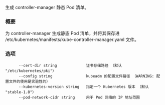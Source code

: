 
生成 controller-manager 静态 Pod 清单。

### 概要

<!--
Generates the controller-manager static Pod manifest.

### Synopsis
-->

<!--
Generates the static Pod manifest file for the controller-manager and saves it into /etc/kubernetes/manifests/kube-controller-manager.yaml file.

Alpha Disclaimer: this command is currently alpha.

```
kubeadm alpha phase controlplane controller-manager
```
-->

为 controller-manager 生成静态 Pod 清单，并将其保存进 /etc/kubernetes/manifests/kube-controller-manager.yaml 文件。

<!--
### Options

```
      --cert-dir string             The path where certificates are stored (default "/etc/kubernetes/pki")
      --config string               Path to kubeadm config file (WARNING: Usage of a configuration file is experimental)
      --kubernetes-version string   Choose a specific Kubernetes version for the control plane (default "stable-1.8")
      --pod-network-cidr string     The range of IP addresses used for the Pod network
```
-->

### 选项

```
      --cert-dir string             证书存储路径 （默认 "/etc/kubernetes/pki"）
      --config string               kubeadm 的配置文件路径 （WARNING: 配置文件的使用是实验性的）
      --kubernetes-version string   指定一个 Kubernetes 版本 （默认 "stable-1.8"）
      --pod-network-cidr string     用于 Pod 网络的 IP 地址范围
```
